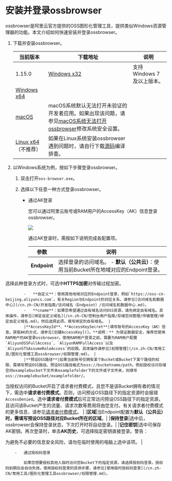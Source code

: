 # 安装并登录ossbrowser

ossbrowser是阿里云官方提供的OSS图形化管理工具，提供类似Windows资源管理器的功能。本文介绍如何快速安装并登录ossbrowser。

1.  下载并安装ossbrowser。

    |当前版本|下载地址|说明|
    |----|----|--|
    |1.15.0|[Windows x32](https://gosspublic.alicdn.com/oss-browser/1.15.0/oss-browser-win32-ia32.zip)|支持Windows 7及以上版本。|
    |[Windows x64](https://gosspublic.alicdn.com/oss-browser/1.15.0/oss-browser-win32-x64.zip)|
    |[macOS](https://gosspublic.alicdn.com/oss-browser/1.15.0/oss-browser-darwin-x64.zip)|macOS系统默认无法打开未验证的开发者应用。如果出现该问题，请参见[macOS系统无法打开ossbrowser](/cn.zh-CN/常用工具/图形化管理工具ossbrowser/常见问题.md)修改系统安全设置。|
    |[Linux x64](https://gosspublic.alicdn.com/oss-browser/1.15.0/oss-browser-linux-x64.zip)（不推荐）|如果在Linux系统安装ossbrowser遇到问题时，请自行下载[源码](https://github.com/aliyun/oss-browser)编译排查。|

2.  以Windows系统为例，按如下步骤登录ossbrowser。

    1.  双击打开`oss-browser.exe`。

    2.  选择以下任意一种方式登录ossbrowser。

        -   通过AK登录

            您可以通过阿里云账号或RAM用户的AccessKey（AK）信息登录ossbrowser。

            ![](https://static-aliyun-doc.oss-accelerate.aliyuncs.com/assets/img/zh-CN/6227056161/p40359.png)

            通过AK登录时，需按如下说明完成各配置项。

            |参数|说明|
            |--|--|
            |**Endpoint**|选择登录的访问域名。             -   **默认（公共云）**：使用当前Bucket所在地域对应的Endpoint登录。

选择此种登录方式时，可选中**HTTPS加密**对传输过程加密。

            -   **自定义**：使用其他地域对应的Endpoint登录，例如`https://oss-cn-beijing.aliyuncs.com`。有关Region与Endpoint的对应关系，请参见[访问域名和数据中心](/cn.zh-CN/开发指南/访问域名（Endpoint）/访问域名和数据中心.md)。
            -   **cname**：如果您希望通过自有域名访问OSS资源，请先绑定自有域名。具体操作，请参见[绑定自定义域名](/cn.zh-CN/控制台用户指南/存储空间管理/传输管理/绑定自定义域名.md)。然后选择此项，填写绑定的自有域名。 |
            |**AccessKeyId**、**AccessKeySecret**|填写账号的AccessKey（AK）信息。获取AK的方式，请参见[创建AccessKey]()。**说明：** 为保证数据安全，推荐您使用RAM用户的AK登录ossbrowser。使用RAM用户登录之前，需要为RAM用户配置`AliyunOSSFullAccess`、`AliyunRAMFullAccess`以及`AliyunSTSAssumeRoleAccess`的权限。具体操作请参见[权限管理](/cn.zh-CN/常用工具/图形化管理工具ossbrowser/权限管理.md)。 |
            |**预设OSS路径**|如果当前账号仅拥有某个Bucket或Bucket下某个路径的权限，需填写预设OSS路径。预设OSS路径格式为oss://bucketname/path。例如授权访问存储空间examplebucket下文件夹examplefolder下的文件或子文件夹，则填写oss://examplebucket/examplefolder/。

当授权访问的Bucket开启了请求者付费模式，且您不是该Bucket拥有者的情况下，需选中**请求者付费模式**。否则，访问预设OSS路径下的指定资源时会报错`AccessDenied`。选中**请求者付费模式**后可正常访问预设OSS路径下的指定资源，且访问该Bucket产生的流量、请求次数等费用将由您支付。有关请求者付费模式的更多信息，请参见[请求者付费模式](/cn.zh-CN/开发指南/存储空间（Bucket）/请求者付费模式.md)。 |
            |**区域**|当Endpoint配置为**默认（公共云）**时，需填写预设OSS路径对应Bucket所在的**区域**。|
            |**保持登录**|选中后，ossbrowser会保持登录状态，下次打开时将自动登录。|
            |**记住密钥**|选中可保存AK密钥。再次登录时，单击**AK历史**，可选择指定密钥直接登录。警告：

为避免不必要的信息安全风险，请勿在临时使用的电脑上选中该项。 |

        -   通过授权码登录

            如果您想要授权其他人临时访问您Bucket下的指定资源，请选择授权码登录。授权码到期后会自动失效。使用授权码登录的具体步骤，请参见[使用临时授权码登录](/cn.zh-CN/常用工具/图形化管理工具ossbrowser/权限管理.md)。


